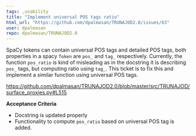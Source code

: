 ```yaml
---
tags: ,usability
title: "Implement universal POS tags ratio"
html_url: "https://github.com/dpalmasan/TRUNAJOD2.0/issues/63"
user: dpalmasan
repo: dpalmasan/TRUNAJOD2.0
---
```


SpaCy tokens can contain universal POS tags and detailed POS tags, both properties in a spacy `Token` are `pos_` and `tag_` respectively. Currently, the function `pos_ratio` is kind of misleading as in the docstring it is describing `pos_` tags, but computing ratio using `tag_`. This ticket is to fix this and implement a similar function using universal POS tags.


https://github.com/dpalmasan/TRUNAJOD2.0/blob/master/src/TRUNAJOD/surface_proxies.py#L515

**Acceptance Criteria**

- Docstring is updated properly
- Functionality to compute `pos_ratio` based on universal POS tag is added.